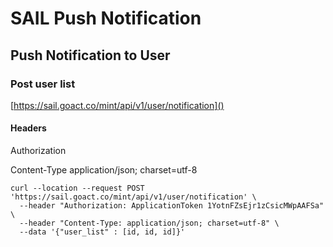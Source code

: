 # SAIL Push Notification

## Push Notification to User
### Post user list 
[https://sail.goact.co/mint/api/v1/user/notification]()

#### Headers
Authorization

Content-Type
application/json; charset=utf-8 

```
curl --location --request POST 'https://sail.goact.co/mint/api/v1/user/notification' \
  --header "Authorization: ApplicationToken 1YotnFZsEjr1zCsicMWpAAFSa" \
  --header "Content-Type: application/json; charset=utf-8" \
  --data '{"user_list" : [id, id, id]}'
```
 